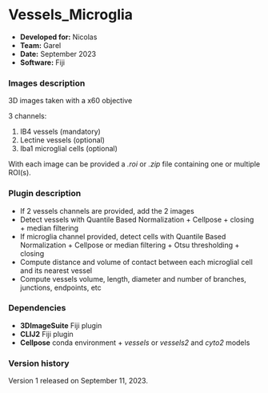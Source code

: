 # Vessels_Microglia

* **Developed for:** Nicolas
* **Team:** Garel
* **Date:** September 2023
* **Software:** Fiji

### Images description

3D images taken with a x60 objective

3 channels:
  1. IB4 vessels (mandatory)
  2. Lectine vessels (optional)
  3. Iba1 microglial cells (optional)

With each image can be provided a *.roi* or *.zip* file containing one or multiple ROI(s).

### Plugin description

* If 2 vessels channels are provided, add the 2 images
* Detect vessels with Quantile Based Normalization + Cellpose + closing + median filtering
* If microglia channel provided, detect cells with Quantile Based Normalization + Cellpose or median filtering + Otsu thresholding + closing
* Compute distance and volume of contact between each microglial cell and its nearest vessel
* Compute vessels volume, length, diameter and number of branches, junctions, endpoints, etc

### Dependencies

* **3DImageSuite** Fiji plugin
* **CLIJ2** Fiji plugin
* **Cellpose** conda environment + *vessels* or *vessels2* and *cyto2* models 

### Version history

Version 1 released on September 11, 2023.
